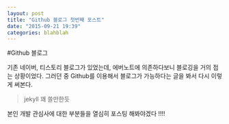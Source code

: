 ```yaml
---
layout: post
title: "Github 블로그 첫번째 포스트"
date: "2015-09-21 19:39"
categories: blahblah
---
```

#Github 블로그

기존 네이버, 티스토리 블로그가 있었는데, 에버노트에 의존하다보니 블로깅을 거의 접는 상황이었다.
그러던 중 Github를 이용해서 블로그가 가능하다는 글을 봐서 다시 이렇게 써본다.

>  jekyll 꽤 쓸만한듯

본인 개발 관심사에 대한 부분들을 열심히 포스팅 해봐야겠다 !!!!
